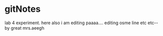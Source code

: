 # gitNotes
lab 4 experiment. 
here also i am editing paaaa....
editing osme line etc etc--by great mrs.aeegh
